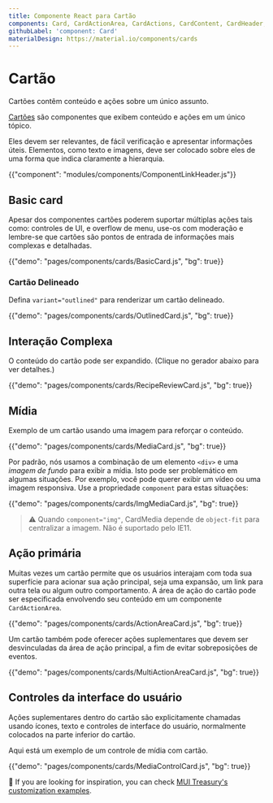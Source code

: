 ```yaml
---
title: Componente React para Cartão
components: Card, CardActionArea, CardActions, CardContent, CardHeader, CardMedia, Collapse, Paper
githubLabel: 'component: Card'
materialDesign: https://material.io/components/cards
---
```


# Cartão

<p class="description">Cartões contêm conteúdo e ações sobre um único assunto.</p>

[Cartões](https://material.io/design/components/cards.html) são componentes que exibem conteúdo e ações em um único tópico.

Eles devem ser relevantes, de fácil verificação e apresentar informações úteis. Elementos, como texto e imagens, deve ser colocado sobre eles de uma forma que indica claramente a hierarquia.

{{"component": "modules/components/ComponentLinkHeader.js"}}

## Basic card

Apesar dos componentes cartões poderem suportar múltiplas ações tais como: controles de UI, e overflow de menu, use-os com moderação e lembre-se que cartões são pontos de entrada de informações mais complexas e detalhadas.

{{"demo": "pages/components/cards/BasicCard.js", "bg": true}}

### Cartão Delineado

Defina `variant="outlined"` para renderizar um cartão delineado.

{{"demo": "pages/components/cards/OutlinedCard.js", "bg": true}}

## Interação Complexa

O conteúdo do cartão pode ser expandido. (Clique no gerador abaixo para ver detalhes.)

{{"demo": "pages/components/cards/RecipeReviewCard.js", "bg": true}}

## Mídia

Exemplo de um cartão usando uma imagem para reforçar o conteúdo.

{{"demo": "pages/components/cards/MediaCard.js", "bg": true}}

Por padrão, nós usamos a combinação de um elemento `<div>` e uma *imagem de fundo* para exibir a mídia. Isto pode ser problemático em algumas situações. Por exemplo, você pode querer exibir um vídeo ou uma imagem responsiva. Use a propriedade `component` para estas situações:

{{"demo": "pages/components/cards/ImgMediaCard.js", "bg": true}}

> ⚠️ Quando `component="img"`, CardMedia depende de `object-fit` para centralizar a imagem. Não é suportado pelo IE11.

## Ação primária

Muitas vezes um cartão permite que os usuários interajam com toda sua superfície para acionar sua ação principal, seja uma expansão, um link para outra tela ou algum outro comportamento. A área de ação do cartão pode ser especificada envolvendo seu conteúdo em um componente `CardActionArea`.

{{"demo": "pages/components/cards/ActionAreaCard.js", "bg": true}}

Um cartão também pode oferecer ações suplementares que devem ser desvinculadas da área de ação principal, a fim de evitar sobreposições de eventos.

{{"demo": "pages/components/cards/MultiActionAreaCard.js", "bg": true}}

## Controles da interface do usuário

Ações suplementares dentro do cartão são explicitamente chamadas usando ícones, texto e controles de interface do usuário, normalmente colocados na parte inferior do cartão.

Aqui está um exemplo de um controle de mídia com cartão.

{{"demo": "pages/components/cards/MediaControlCard.js", "bg": true}}

🎨 If you are looking for inspiration, you can check [MUI Treasury's customization examples](https://mui-treasury.com/components/card/).
